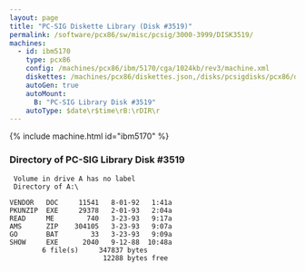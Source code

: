 ```yaml
---
layout: page
title: "PC-SIG Diskette Library (Disk #3519)"
permalink: /software/pcx86/sw/misc/pcsig/3000-3999/DISK3519/
machines:
  - id: ibm5170
    type: pcx86
    config: /machines/pcx86/ibm/5170/cga/1024kb/rev3/machine.xml
    diskettes: /machines/pcx86/diskettes.json,/disks/pcsigdisks/pcx86/diskettes.json
    autoGen: true
    autoMount:
      B: "PC-SIG Library Disk #3519"
    autoType: $date\r$time\rB:\rDIR\r
---
```


{% include machine.html id="ibm5170" %}

### Directory of PC-SIG Library Disk #3519

     Volume in drive A has no label
     Directory of A:\

    VENDOR   DOC     11541   8-01-92   1:41a
    PKUNZIP  EXE     29378   2-01-93   2:04a
    READ     ME        740   3-23-93   9:17a
    AMS      ZIP    304105   3-23-93   9:07a
    GO       BAT        33   3-23-93   9:09a
    SHOW     EXE      2040   9-12-88  10:48a
            6 file(s)     347837 bytes
                           12288 bytes free
